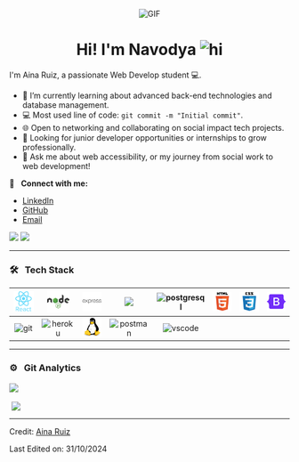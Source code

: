 <p align="center">
<img alt="GIF" src="https://github.com/arsentieva/arsentieva/blob/main/code.gif?raw=true" height="280" />
 <p/>
<h1 align="center"> Hi! I'm Navodya <img src="https://user-images.githubusercontent.com/1303154/88677602-1635ba80-d120-11ea-84d8-d263ba5fc3c0.gif" width="28px" alt="hi"></h1>

I'm Aina Ruiz, a passionate Web Develop student 💻.

<!-- TODO: Add last video link -->

- 🌱 I’m currently learning about advanced back-end technologies and database management.
- 💻 Most used line of code: `git commit -m "Initial commit"`.
- 🌐 Open to networking and collaborating on social impact tech projects.
- 🤔 Looking for junior developer opportunities or internships to grow professionally.
- 💬 Ask me about web accessibility, or my journey from social work to web development!

🤝 &nbsp; **Connect with me:** 
  - [LinkedIn](https://www.linkedin.com/in/aina-ruiz-sarasa/)
  - [GitHub](https://github.com/ainaruiz27)
  - [Email](mailto:ainaruiz1997@gmail.com)


[<img src="https://img.shields.io/badge/linkedin-%230077B5.svg?&style=for-the-badge&logo=linkedin&logoColor=white" />](https://www.linkedin.com/in/navodya-pasqual-11ba801b1/)
<img src="https://img.shields.io/badge/twitter-%231DA1F2.svg?&style=for-the-badge&logo=twitter&logoColor=white" />

<hr>

### 🛠 &nbsp; Tech Stack

|<img src="https://raw.githubusercontent.com/devicons/devicon/master/icons/react/react-original-wordmark.svg" width=40> | <img src="https://raw.githubusercontent.com/devicons/devicon/master/icons/nodejs/nodejs-original-wordmark.svg" width="40"> | <img src="https://raw.githubusercontent.com/devicons/devicon/master/icons/express/express-original-wordmark.svg" width="40"> | <img src="https://www.vectorlogo.zone/logos/javascript/javascript-vertical.svg" width="40"> | <img src="https://www.vectorlogo.zone/logos/postgresql/postgresql-icon.svg" alt="postgresql" width="40"> | <img src="https://raw.githubusercontent.com/devicons/devicon/master/icons/html5/html5-original-wordmark.svg" alt="html5" width="40"> | <img src="https://raw.githubusercontent.com/devicons/devicon/master/icons/css3/css3-original-wordmark.svg" alt="css3" width="40"> | <img src="https://raw.githubusercontent.com/devicons/devicon/master/icons/bootstrap/bootstrap-plain.svg" width="40"> |
|:-:|:-:|:-:|:-:|:-:|:-:|:-:|:-:|
| <img src="https://www.vectorlogo.zone/logos/git-scm/git-scm-icon.svg" alt="git" width="40"> | <img src="https://www.vectorlogo.zone/logos/heroku/heroku-icon.svg" alt="heroku" width="40"> | <img src="https://raw.githubusercontent.com/devicons/devicon/master/icons/linux/linux-original.svg" alt="linux" width="40"> | <img src="https://www.vectorlogo.zone/logos/getpostman/getpostman-icon.svg" alt="postman" width="40"> | <img src="https://www.vectorlogo.zone/logos/visualstudio_code/visualstudio_code-icon.svg" alt="vscode" width="40"> |

<hr>

### ⚙️ &nbsp; Git Analytics

<p><img align="center" src="https://github-readme-stats.vercel.app/api?username=TuNombreDeUsuario&theme=dark&show_icons=true" /></p>
<p>&nbsp;<img align="center" src="https://github-readme-stats.vercel.app/api/top-langs/?username=TuNombreDeUsuario&theme=dark&layout=compact" width="410" /></p>


------
Credit: [Aina Ruiz](https://github.com/ainaruiz27)

Last Edited on: 31/10/2024
